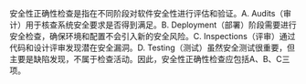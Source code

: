 安全性正确性检查是指在不同阶段对软件安全性进行评估和验证。A. Audits（审计）用于核查系统安全要求是否得到满足。B. Deployment（部署）阶段需要进行安全检查，确保环境和配置不会引入新的安全风险。C. Inspections（评审）通过代码和设计评审发现潜在安全漏洞。D. Testing（测试）虽然安全测试很重要，但主要是缺陷发现，不属于检查活动。因此，安全性正确性检查应包括A、B、C三项。